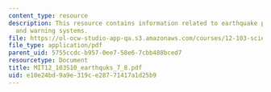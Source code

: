 ```yaml
---
content_type: resource
description: This resource contains information related to earthquake preparedness
  and warning systems.
file: https://ol-ocw-studio-app-qa.s3.amazonaws.com/courses/12-103-science-and-policy-of-natural-hazards-spring-2010/e10e24bd9a9e319ce28771417a1d25b9_MIT12_103S10_earthquks_7_8.pdf
file_type: application/pdf
parent_uid: 5755ccdc-b957-0ee7-58e6-7cbb488bced7
resourcetype: Document
title: MIT12_103S10_earthquks_7_8.pdf
uid: e10e24bd-9a9e-319c-e287-71417a1d25b9
---
```

